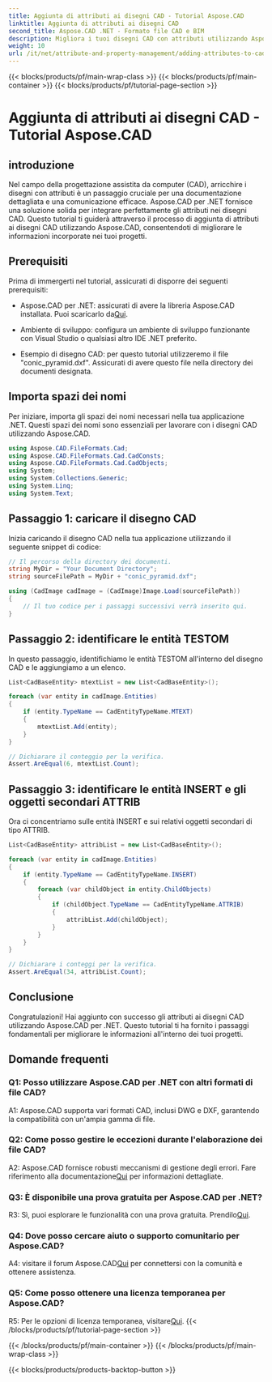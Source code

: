 ```yaml
---
title: Aggiunta di attributi ai disegni CAD - Tutorial Aspose.CAD
linktitle: Aggiunta di attributi ai disegni CAD
second_title: Aspose.CAD .NET - Formato file CAD e BIM
description: Migliora i tuoi disegni CAD con attributi utilizzando Aspose.CAD per .NET. Segui la nostra guida passo passo per un'integrazione perfetta.
weight: 10
url: /it/net/attribute-and-property-management/adding-attributes-to-cad-drawings/
---
```


{{< blocks/products/pf/main-wrap-class >}}
{{< blocks/products/pf/main-container >}}
{{< blocks/products/pf/tutorial-page-section >}}

# Aggiunta di attributi ai disegni CAD - Tutorial Aspose.CAD

## introduzione

Nel campo della progettazione assistita da computer (CAD), arricchire i disegni con attributi è un passaggio cruciale per una documentazione dettagliata e una comunicazione efficace. Aspose.CAD per .NET fornisce una soluzione solida per integrare perfettamente gli attributi nei disegni CAD. Questo tutorial ti guiderà attraverso il processo di aggiunta di attributi ai disegni CAD utilizzando Aspose.CAD, consentendoti di migliorare le informazioni incorporate nei tuoi progetti.

## Prerequisiti

Prima di immergerti nel tutorial, assicurati di disporre dei seguenti prerequisiti:

-  Aspose.CAD per .NET: assicurati di avere la libreria Aspose.CAD installata. Puoi scaricarlo da[Qui](https://releases.aspose.com/cad/net/).

- Ambiente di sviluppo: configura un ambiente di sviluppo funzionante con Visual Studio o qualsiasi altro IDE .NET preferito.

- Esempio di disegno CAD: per questo tutorial utilizzeremo il file "conic_pyramid.dxf". Assicurati di avere questo file nella directory dei documenti designata.

## Importa spazi dei nomi

Per iniziare, importa gli spazi dei nomi necessari nella tua applicazione .NET. Questi spazi dei nomi sono essenziali per lavorare con i disegni CAD utilizzando Aspose.CAD.

```csharp
using Aspose.CAD.FileFormats.Cad;
using Aspose.CAD.FileFormats.Cad.CadConsts;
using Aspose.CAD.FileFormats.Cad.CadObjects;
using System;
using System.Collections.Generic;
using System.Linq;
using System.Text;
```

## Passaggio 1: caricare il disegno CAD

Inizia caricando il disegno CAD nella tua applicazione utilizzando il seguente snippet di codice:

```csharp
// Il percorso della directory dei documenti.
string MyDir = "Your Document Directory";
string sourceFilePath = MyDir + "conic_pyramid.dxf";

using (CadImage cadImage = (CadImage)Image.Load(sourceFilePath))
{
    // Il tuo codice per i passaggi successivi verrà inserito qui.
}
```

## Passaggio 2: identificare le entità TESTOM

In questo passaggio, identifichiamo le entità TESTOM all'interno del disegno CAD e le aggiungiamo a un elenco.

```csharp
List<CadBaseEntity> mtextList = new List<CadBaseEntity>();

foreach (var entity in cadImage.Entities)
{
    if (entity.TypeName == CadEntityTypeName.MTEXT)
    {
        mtextList.Add(entity);
    }
}

// Dichiarare il conteggio per la verifica.
Assert.AreEqual(6, mtextList.Count);
```

## Passaggio 3: identificare le entità INSERT e gli oggetti secondari ATTRIB

Ora ci concentriamo sulle entità INSERT e sui relativi oggetti secondari di tipo ATTRIB.

```csharp
List<CadBaseEntity> attribList = new List<CadBaseEntity>();

foreach (var entity in cadImage.Entities)
{
    if (entity.TypeName == CadEntityTypeName.INSERT)
    {
        foreach (var childObject in entity.ChildObjects)
        {
            if (childObject.TypeName == CadEntityTypeName.ATTRIB)
            {
                attribList.Add(childObject);
            }
        }
    }
}

// Dichiarare i conteggi per la verifica.
Assert.AreEqual(34, attribList.Count);
```

## Conclusione

Congratulazioni! Hai aggiunto con successo gli attributi ai disegni CAD utilizzando Aspose.CAD per .NET. Questo tutorial ti ha fornito i passaggi fondamentali per migliorare le informazioni all'interno dei tuoi progetti.

## Domande frequenti

### Q1: Posso utilizzare Aspose.CAD per .NET con altri formati di file CAD?

A1: Aspose.CAD supporta vari formati CAD, inclusi DWG e DXF, garantendo la compatibilità con un'ampia gamma di file.

### Q2: Come posso gestire le eccezioni durante l'elaborazione dei file CAD?

 A2: Aspose.CAD fornisce robusti meccanismi di gestione degli errori. Fare riferimento alla documentazione[Qui](https://reference.aspose.com/cad/net/) per informazioni dettagliate.

### Q3: È disponibile una prova gratuita per Aspose.CAD per .NET?

 R3: Sì, puoi esplorare le funzionalità con una prova gratuita. Prendilo[Qui](https://releases.aspose.com/).

### Q4: Dove posso cercare aiuto o supporto comunitario per Aspose.CAD?

 A4: visitare il forum Aspose.CAD[Qui](https://forum.aspose.com/c/cad/19) per connettersi con la comunità e ottenere assistenza.

### Q5: Come posso ottenere una licenza temporanea per Aspose.CAD?

 R5: Per le opzioni di licenza temporanea, visitare[Qui](https://purchase.aspose.com/temporary-license/).
{{< /blocks/products/pf/tutorial-page-section >}}

{{< /blocks/products/pf/main-container >}}
{{< /blocks/products/pf/main-wrap-class >}}

{{< blocks/products/products-backtop-button >}}
